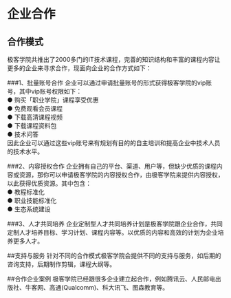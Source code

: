 # 企业合作
## 合作模式
极客学院共推出了2000多门的IT技术课程，完善的知识结构和丰富的课程内容让更多的企业来寻求合作，现面向企业的合作方式如下：

###1、批量账号合作
企业可以通过申请批量账号的形式获得极客学院的vip账号，其中vip账号权限如下：<br>
  ● 购买「职业学院」课程享受优惠<br>
  ● 免费观看会员课程<br>
  ● 下载高清课程视频<br>
  ● 下载课程资料包<br>
  ● 技术问答<br>
因此企业可以通过这些vip账号来有规划有目的的自主培训和提高企业中技术人员的技术水平。


###2、内容授权合作
企业拥有自己的平台、渠道、用户等，但缺少优质的课程内容或资源，那你可以申请极客学院的内容授权合作，由极客学院来提供内容授权，以此获得优质资源。其中包含：<br>
  ● 教程标准化<br>
  ● 职业技能标准化<br>
  ● 生态系统建设<br>

###3、人才共同培养
企业定制型人才共同培养计划是极客学院跟企业合作，共同定制人才培养目标、学习计划、课程内容等。以优质的内容和高效的计划为企业培养更多人才。

##支持与服务
针对不同的合作模式极客学院会提供不同的支持与服务，如后期的咨询支持，后期制作剪辑，课程大纲等。

##合作企业案例
极客学院已经跟很多企业建立起合作，例如腾讯云、人民邮电出版社、牛客网、高通(Qualcomm)、科大讯飞、图森教育等。
